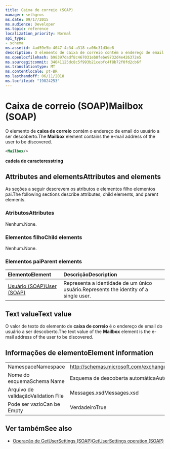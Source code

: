```yaml
---
title: Caixa de correio (SOAP)
manager: sethgros
ms.date: 09/17/2015
ms.audience: Developer
ms.topic: reference
localization_priority: Normal
api_type:
- schema
ms.assetid: 4ad59e5b-4047-4c34-a318-ca06c31d3de8
description: O elemento de caixa de correio contém o endereço de email do usuário a ser descoberto.
ms.openlocfilehash: b98397dadf8c467031eb8febe9732d4e426372e5
ms.sourcegitcommit: 34041125dc8c5f993b21cebfc4f8b72f0fd2cb6f
ms.translationtype: MT
ms.contentlocale: pt-BR
ms.lasthandoff: 06/11/2018
ms.locfileid: "19824253"
---
```

# <a name="mailbox-soap"></a><span data-ttu-id="5723d-103">Caixa de correio (SOAP)</span><span class="sxs-lookup"><span data-stu-id="5723d-103">Mailbox (SOAP)</span></span>

<span data-ttu-id="5723d-104">O elemento de **caixa de correio** contém o endereço de email do usuário a ser descoberto.</span><span class="sxs-lookup"><span data-stu-id="5723d-104">The **Mailbox** element contains the e-mail address of the user to be discovered.</span></span> 
  
```XML
<Mailbox/>
```

<span data-ttu-id="5723d-105">**cadeia de caracteres**</span><span class="sxs-lookup"><span data-stu-id="5723d-105">**string**</span></span>

## <a name="attributes-and-elements"></a><span data-ttu-id="5723d-106">Attributes and elements</span><span class="sxs-lookup"><span data-stu-id="5723d-106">Attributes and elements</span></span>

<span data-ttu-id="5723d-107">As seções a seguir descrevem os atributos e elementos filho elementos pai.</span><span class="sxs-lookup"><span data-stu-id="5723d-107">The following sections describe attributes, child elements, and parent elements.</span></span>
  
### <a name="attributes"></a><span data-ttu-id="5723d-108">Atributos</span><span class="sxs-lookup"><span data-stu-id="5723d-108">Attributes</span></span>

<span data-ttu-id="5723d-109">Nenhum.</span><span class="sxs-lookup"><span data-stu-id="5723d-109">None.</span></span>
  
### <a name="child-elements"></a><span data-ttu-id="5723d-110">Elementos filho</span><span class="sxs-lookup"><span data-stu-id="5723d-110">Child elements</span></span>

<span data-ttu-id="5723d-111">Nenhum.</span><span class="sxs-lookup"><span data-stu-id="5723d-111">None.</span></span>
  
### <a name="parent-elements"></a><span data-ttu-id="5723d-112">Elementos pai</span><span class="sxs-lookup"><span data-stu-id="5723d-112">Parent elements</span></span>

|<span data-ttu-id="5723d-113">**Elemento**</span><span class="sxs-lookup"><span data-stu-id="5723d-113">**Element**</span></span>|<span data-ttu-id="5723d-114">**Descrição**</span><span class="sxs-lookup"><span data-stu-id="5723d-114">**Description**</span></span>|
|:-----|:-----|
|[<span data-ttu-id="5723d-115">Usuário (SOAP)</span><span class="sxs-lookup"><span data-stu-id="5723d-115">User (SOAP)</span></span>](user-soap.md) <br/> |<span data-ttu-id="5723d-116">Representa a identidade de um único usuário.</span><span class="sxs-lookup"><span data-stu-id="5723d-116">Represents the identity of a single user.</span></span>  <br/> |
   
## <a name="text-value"></a><span data-ttu-id="5723d-117">Text value</span><span class="sxs-lookup"><span data-stu-id="5723d-117">Text value</span></span>

<span data-ttu-id="5723d-118">O valor de texto do elemento de **caixa de correio** é o endereço de email do usuário a ser descoberto.</span><span class="sxs-lookup"><span data-stu-id="5723d-118">The text value of the **Mailbox** element is the e-mail address of the user to be discovered.</span></span> 
  
## <a name="element-information"></a><span data-ttu-id="5723d-119">Informações de elemento</span><span class="sxs-lookup"><span data-stu-id="5723d-119">Element information</span></span>

|||
|:-----|:-----|
|<span data-ttu-id="5723d-120">Namespace</span><span class="sxs-lookup"><span data-stu-id="5723d-120">Namespace</span></span>  <br/> |http://schemas.microsoft.com/exchange/2010/Autodiscover  <br/> |
|<span data-ttu-id="5723d-121">Nome do esquema</span><span class="sxs-lookup"><span data-stu-id="5723d-121">Schema Name</span></span>  <br/> |<span data-ttu-id="5723d-122">Esquema de descoberta automática</span><span class="sxs-lookup"><span data-stu-id="5723d-122">Autodiscover schema</span></span>  <br/> |
|<span data-ttu-id="5723d-123">Arquivo de validação</span><span class="sxs-lookup"><span data-stu-id="5723d-123">Validation File</span></span>  <br/> |<span data-ttu-id="5723d-124">Messages.xsd</span><span class="sxs-lookup"><span data-stu-id="5723d-124">Messages.xsd</span></span>  <br/> |
|<span data-ttu-id="5723d-125">Pode ser vazio</span><span class="sxs-lookup"><span data-stu-id="5723d-125">Can be Empty</span></span>  <br/> |<span data-ttu-id="5723d-126">Verdadeiro</span><span class="sxs-lookup"><span data-stu-id="5723d-126">True</span></span>  <br/> |
   
## <a name="see-also"></a><span data-ttu-id="5723d-127">Ver também</span><span class="sxs-lookup"><span data-stu-id="5723d-127">See also</span></span>

- [<span data-ttu-id="5723d-128">Operação de GetUserSettings (SOAP)</span><span class="sxs-lookup"><span data-stu-id="5723d-128">GetUserSettings operation (SOAP)</span></span>](getusersettings-operation-soap.md)

